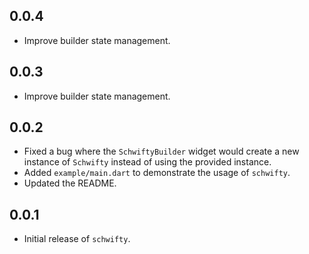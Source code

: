 ## 0.0.4

- Improve builder state management.

## 0.0.3

- Improve builder state management.

## 0.0.2

- Fixed a bug where the `SchwiftyBuilder` widget would create a new instance of `Schwifty` instead of using the provided instance.
- Added `example/main.dart` to demonstrate the usage of `schwifty`.
- Updated the README.

## 0.0.1

- Initial release of `schwifty`.
